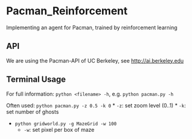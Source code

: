 # Pacman_Reinforcement

Implementing an agent for Pacman, trained by reinforcement learning

## API

We are using the Pacman-API of UC Berkeley, see http://ai.berkeley.edu

## Terminal Usage

For full information: `python <filename> -h`, e.g. `python pacman.py -h`

Often used:
`python pacman.py -z 0.5 -k 0`
	* `-z`: set zoom level (0..1)
	* `-k`: set number of ghosts
* `python gridworld.py -g MazeGrid -w 100`
	* `-w`: set pixel per box of maze
